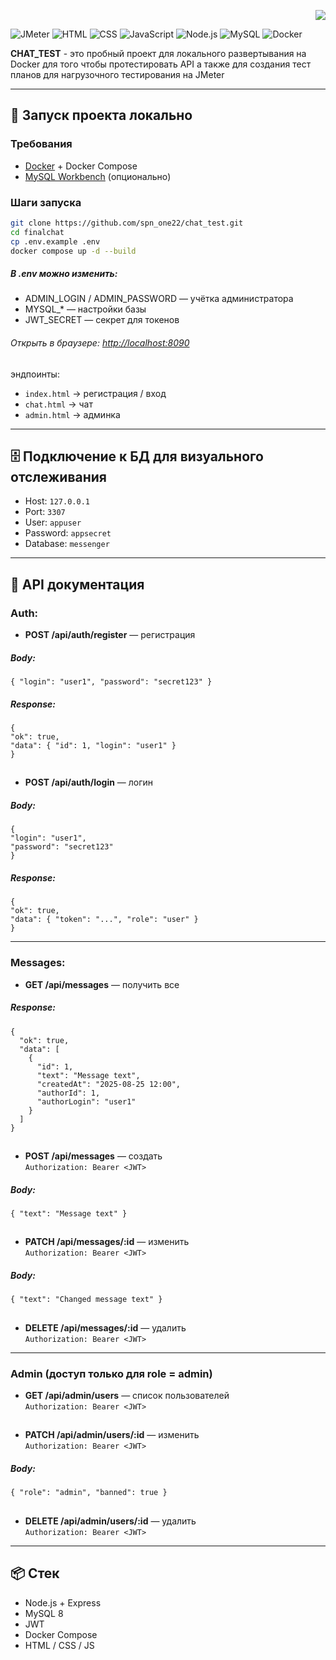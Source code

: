 <p align="right">
  <a href="./README.en.md">
    <img src="https://img.shields.io/badge/🇬🇧-English%20version-blue?style=for-the-badge">
  </a>
</p>
 

![JMeter](https://img.shields.io/badge/Apache-JMeter-red?logo=apache&style=for-the-badge)
![HTML](https://img.shields.io/badge/HTML-5-orange?logo=html5&style=for-the-badge)
![CSS](https://img.shields.io/badge/CSS-3-blue?logo=css3&style=for-the-badge)
![JavaScript](https://img.shields.io/badge/JavaScript-ES6-yellow?logo=javascript&style=for-the-badge)
![Node.js](https://img.shields.io/badge/Node.js-20-green?style=for-the-badge&logo=node.js)
![MySQL](https://img.shields.io/badge/MySQL-8-orange?style=for-the-badge&logo=mysql)
![Docker](https://img.shields.io/badge/Docker-Compose-blue?style=for-the-badge&logo=docker)

<b>CHAT_TEST</b> - это пробный проект для локального развертывания на Docker для того чтобы протестировать API а также для создания  тест планов для нагрузочного тестирования на JMeter 

_____________________________

## 🚀 Запуск проекта локально

### Требования
- [Docker](https://www.docker.com/) + Docker Compose
- [MySQL Workbench](https://dev.mysql.com/downloads/workbench/) (опционально) 

### Шаги запуска
```bash
git clone https://github.com/spn_one22/chat_test.git
cd finalchat
cp .env.example .env
docker compose up -d --build
```
##### В .env можно изменить:

- ADMIN_LOGIN / ADMIN_PASSWORD — учётка администратора
- MYSQL_* — настройки базы
- JWT_SECRET — секрет для токенов


###### Открыть в браузере: [http://localhost:8090](http://localhost:8090)

эндпоинты:

- `index.html` → регистрация / вход  
- `chat.html` → чат  
- `admin.html` → админка  

---

## 🗄 Подключение к БД для визуального отслеживания
- Host: `127.0.0.1`  
- Port: `3307`  
- User: `appuser`  
- Password: `appsecret`  
- Database: `messenger`  

---

## 📖 API документация

### Auth:

- **POST /api/auth/register** — регистрация  
##### <i>Body:</i>
```
{ "login": "user1", "password": "secret123" }
```
##### <i>Response:</i>
```
{
"ok": true,
"data": { "id": 1, "login": "user1" } 
}
```
##
- **POST /api/auth/login** — логин  
##### <i>Body:</i>
```
{ 
"login": "user1",
"password": "secret123" 
}
```
##### <i>Response:</i>
```
{ 
"ok": true, 
"data": { "token": "...", "role": "user" } 
}
```
---

### Messages:
- **GET /api/messages** — получить все  
##### <i>Response:</i>
```
{
  "ok": true,
  "data": [
    {
      "id": 1,
      "text": "Message text",
      "createdAt": "2025-08-25 12:00",
      "authorId": 1,
      "authorLogin": "user1"
    }
  ]
}
```
##
- **POST /api/messages** — создать  
`Authorization: Bearer <JWT>`
##### <i>Body:</i>
```
{ "text": "Message text" }
```
##
- **PATCH /api/messages/:id** — изменить  
`Authorization: Bearer <JWT>`
##### <i>Body:</i>
```
{ "text": "Changed message text" }
```
##
- **DELETE /api/messages/:id** — удалить  
`Authorization: Bearer <JWT>`
---

### Admin (доступ только для role = admin)
- **GET /api/admin/users** — список пользователей  
`Authorization: Bearer <JWT>`
##
- **PATCH /api/admin/users/:id** — изменить  
`Authorization: Bearer <JWT>`
##### <i>Body:</i>
```
{ "role": "admin", "banned": true }
```
##
- **DELETE /api/admin/users/:id** — удалить  
`Authorization: Bearer <JWT>`

---

## 📦 Стек
- Node.js + Express  
- MySQL 8  
- JWT  
- Docker Compose  
- HTML / CSS / JS  

